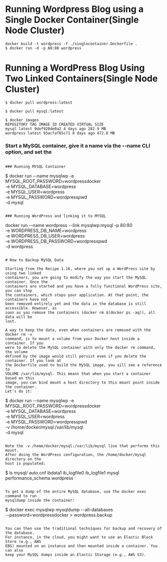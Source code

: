  # Running Wordpress Blog using a Single Docker Container(Single Node Cluster)


```
docker build -t wordpress -f ./singlecontainer.Dockerfile .
$ docker run -d -p 80:80 wordpress
```


# Running a WordPress Blog Using Two Linked Containers(Single Node Cluster)

```
$ docker pull wordpress:latest
```

```
$ docker pull mysql:latest
```

```
$ docker images
REPOSITORY TAG IMAGE ID CREATED VIRTUAL SIZE
mysql latest 9def920de0a2 4 days ago 282.9 MB
wordpress latest 93acfaf85c71 8 days ago 472.8 MB
```

### Start a MySQL container, give it a name via the --name CLI option, and set the

```

### Running MYSQL Container

```
$ docker run --name mysqlwp -e MYSQL_ROOT_PASSWORD=wordpressdocker \
-e MYSQL_DATABASE=wordpress \
-e MYSQL_USER=wordpress \
-e MYSQL_PASSWORD=wordpresspwd \
-d mysql
```

### Running WordPress and linking it to MYSQL

```
docker run --name wordpress --link mysqlwp:mysql -p 80:80 \
-e WORDPRESS_DB_NAME=wordpress \
-e WORDPRESS_DB_USER=wordpress \
-e WORDPRESS_DB_PASSWORD=wordpresspwd \
-d wordpress
```

# How to Backup MySQL Data

Starting from the Recipe 1.16, where you set up a WordPress site by using two linked
containers, you are going to modify the way you start the MySQL container. Once the
containers are started and you have a fully functional WordPress site, you can stop
the containers, which stops your application. At that point, the containers have not
been removed entirely yet and the data in the database is still accessible. However, as
soon as you remove the containers (docker rm $(docker ps -aq)), all data will be
lost.

A way to keep the data, even when containers are removed with the docker rm -v
command, is to mount a volume from your Docker host inside a container. If you
were to delete the MySQL container with only the docker rm command, the volume
defined by the image would still persist even if you delete the container. If you look at
the Dockerfile used to build the MySQL image, you sill see a reference to
VOLUME /var/lib/mysql. This means that when you start a container based on this
image, you can bind mount a host directory to this mount point inside the container.
Let’s do it:

```
$ docker run --name mysqlwp -e MYSQL_ROOT_PASSWORD=wordpressdocker \
-e MYSQL_DATABASE=wordpress \
-e MYSQL_USER=wordpress \
-e MYSQL_PASSWORD=wordpresspwd \
-v /home/docker/mysql:/var/lib/mysql \
-d mysql
```

Note the -v /home/docker/mysql:/var/lib/mysql line that performs this mount.
After doing the WordPress configuration, the /home/docker/mysql directory on the
host is populated:

```
$ ls mysql/
auto.cnf ibdata1 ib_logfile0 ib_logfile1 mysql performance_schema wordpress
```

To get a dump of the entire MySQL database, use the docker exec command to run
mysqldump inside the container:

```
$ docker exec mysqlwp mysqldump --all-databases \
--password=wordpressdocker > wordpress.backup
```

You can then use the traditional techniques for backup and recovery of the database.
For instance, in the cloud, you might want to use an Elastic Block Store (e.g., AWS
EBS) mounted on an instance and then mounted inside a container. You can also
keep your MySQL dumps inside an Elastic Storage (e.g., AWS S3).

